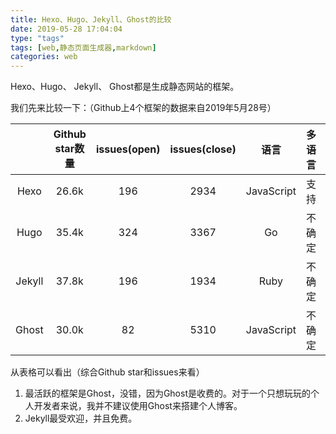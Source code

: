 ```yaml
---
title: Hexo、Hugo、Jekyll、Ghost的比较
date: 2019-05-28 17:04:04
type: "tags"
tags: [web,静态页面生成器,markdown]
categories: web
---
```

Hexo、Hugo、 Jekyll、 Ghost都是生成静态网站的框架。

我们先来比较一下：（Github上4个框架的数据来自2019年5月28号）

|        | Github star数量 | issues(open) | issues(close) |    语言    | 多语言 | 收费 |
| :----: | :-------------: | :----------: | :-----------: | :--------: | :----: | :--: |
|  Hexo  |      26.6k      |     196      |     2934      | JavaScript |  支持  | 不收 |
|  Hugo  |      35.4k      |     324      |     3367      |     Go     | 不确定 | 不收 |
| Jekyll |      37.8k      |     196      |     1934      |    Ruby    | 不确定 | 不收 |
| Ghost  |      30.0k      |      82      |     5310      | JavaScript | 不确定 |  收  |

从表格可以看出（综合Github star和issues来看）

1. 最活跃的框架是Ghost，没错，因为Ghost是收费的。对于一个只想玩玩的个人开发者来说，我并不建议使用Ghost来搭建个人博客。
2. Jekyll最受欢迎，并且免费。

